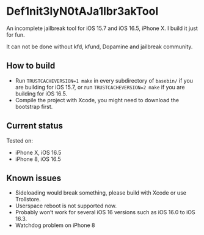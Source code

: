 # Def1nit3lyN0tAJa1lbr3akTool

An incomplete jailbreak tool for iOS 15.7 and iOS 16.5, iPhone X. I build it just for fun.

It can not be done without kfd, kfund, Dopamine and jailbreak community.

## How to build

- Run `TRUSTCACHEVERSION=1 make` in every subdirectory of `basebin/` if you are building for iOS 15.7, or run `TRUSTCACHEVERSION=2 make` if you are building for iOS 16.5. 
- Compile the project with Xcode, you might need to download the bootstrap first.

## Current status

Tested on: 
- iPhone X, iOS 16.5
- iPhone 8, iOS 16.5

## Known issues

- Sideloading would break something, please build with Xcode or use Trollstore.
- Userspace reboot is not supported now.
- Probably won’t work for several iOS 16 versions such as iOS 16.0 to iOS 16.3.
- Watchdog problem on iPhone 8
